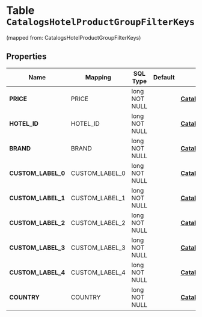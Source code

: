 
# Table `CatalogsHotelProductGroupFilterKeys`
(mapped from: CatalogsHotelProductGroupFilterKeys)

## Properties
Name | Mapping | SQL Type | Default | Type | Description | Notes
---- | ------- | -------- | ------- | ---- | ----------- | -----
**PRICE** | PRICE | long NOT NULL |  | [**CatalogsProductGroupPricingCurrencyCriteria**](CatalogsProductGroupPricingCurrencyCriteria.md) |  |  [foreignkey]
**HOTEL_ID** | HOTEL_ID | long NOT NULL |  | [**CatalogsProductGroupMultipleStringCriteria**](CatalogsProductGroupMultipleStringCriteria.md) |  |  [foreignkey]
**BRAND** | BRAND | long NOT NULL |  | [**CatalogsProductGroupMultipleStringCriteria**](CatalogsProductGroupMultipleStringCriteria.md) |  |  [foreignkey]
**CUSTOM_LABEL_0** | CUSTOM_LABEL_0 | long NOT NULL |  | [**CatalogsProductGroupMultipleStringCriteria**](CatalogsProductGroupMultipleStringCriteria.md) |  |  [foreignkey]
**CUSTOM_LABEL_1** | CUSTOM_LABEL_1 | long NOT NULL |  | [**CatalogsProductGroupMultipleStringCriteria**](CatalogsProductGroupMultipleStringCriteria.md) |  |  [foreignkey]
**CUSTOM_LABEL_2** | CUSTOM_LABEL_2 | long NOT NULL |  | [**CatalogsProductGroupMultipleStringCriteria**](CatalogsProductGroupMultipleStringCriteria.md) |  |  [foreignkey]
**CUSTOM_LABEL_3** | CUSTOM_LABEL_3 | long NOT NULL |  | [**CatalogsProductGroupMultipleStringCriteria**](CatalogsProductGroupMultipleStringCriteria.md) |  |  [foreignkey]
**CUSTOM_LABEL_4** | CUSTOM_LABEL_4 | long NOT NULL |  | [**CatalogsProductGroupMultipleStringCriteria**](CatalogsProductGroupMultipleStringCriteria.md) |  |  [foreignkey]
**COUNTRY** | COUNTRY | long NOT NULL |  | [**CatalogsProductGroupMultipleCountriesCriteria**](CatalogsProductGroupMultipleCountriesCriteria.md) |  |  [foreignkey]











